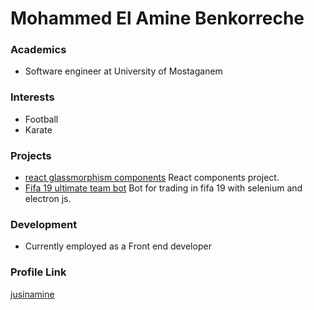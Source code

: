 # Mohammed El Amine Benkorreche

### Academics

- Software engineer at University of Mostaganem

### Interests

- Football
- Karate

### Projects

- [react glassmorphism components](https://github.com/jusinamine/react-glassmorphism-components) React components project.
- [Fifa 19 ultimate team bot](https://github.com/jusinamine/fut19-autobuy-electronjs) Bot for trading in fifa 19 with selenium and electron js.

### Development

- Currently employed as a Front end developer

### Profile Link

[jusinamine](https://github.com/jusinamine)

